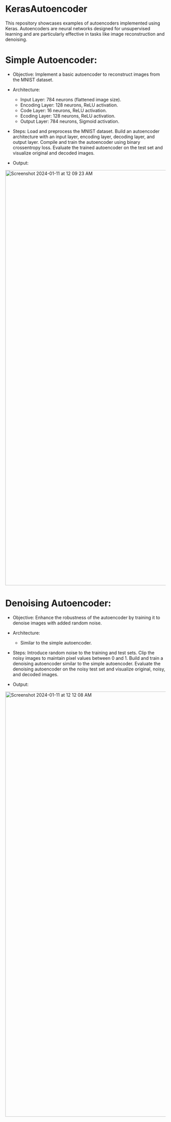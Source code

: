 # KerasAutoencoder
This repository showcases examples of autoencoders implemented using Keras. Autoencoders are neural networks designed for unsupervised learning and are particularly effective in tasks like image reconstruction and denoising. 

# Simple Autoencoder:
- Objective: Implement a basic autoencoder to reconstruct images from the MNIST dataset.
- Architecture:
    + Input Layer: 784 neurons (flattened image size).
    +  Encoding Layer: 128 neurons, ReLU activation.
    +  Code Layer: 16 neurons, ReLU activation.
    +  Ecoding Layer: 128 neurons, ReLU activation.
    +  Output Layer: 784 neurons, Sigmoid activation.

- Steps:
Load and preprocess the MNIST dataset.
Build an autoencoder architecture with an input layer, encoding layer, decoding layer, and output layer.
Compile and train the autoencoder using binary crossentropy loss.
Evaluate the trained autoencoder on the test set and visualize original and decoded images.

- Output: 
<img width="1298" alt="Screenshot 2024-01-11 at 12 09 23 AM" src="https://github.com/parthpatel-15/KerasAutoencoder/assets/79576096/7c3461ee-3ad1-425b-84fc-52ccfda301f4">


# Denoising Autoencoder:
- Objective: Enhance the robustness of the autoencoder by training it to denoise images with added random noise.
- Architecture: 
  + Similar to the simple autoencoder.

- Steps:
Introduce random noise to the training and test sets.
Clip the noisy images to maintain pixel values between 0 and 1.
Build and train a denoising autoencoder similar to the simple autoencoder.
Evaluate the denoising autoencoder on the noisy test set and visualize original, noisy, and decoded images.

- Output: 
<img width="1329" alt="Screenshot 2024-01-11 at 12 12 08 AM" src="https://github.com/parthpatel-15/KerasAutoencoder/assets/79576096/71c0a676-8f91-43fd-9e53-bbc9fbc82262">

